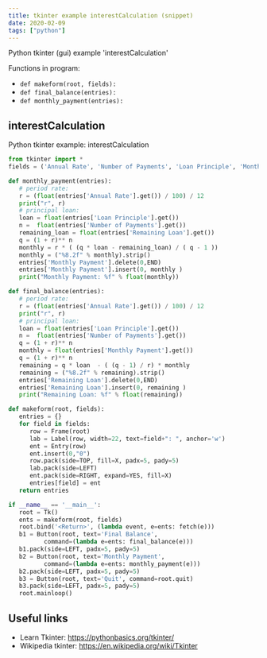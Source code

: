 ```yaml
---
title: tkinter example interestCalculation (snippet)
date: 2020-02-09
tags: ["python"]
---
```

Python tkinter (gui) example 'interestCalculation'

Functions in program: 
* `def makeform(root, fields):`
* `def final_balance(entries):`
* `def monthly_payment(entries):`

## interestCalculation

Python tkinter example: interestCalculation

```python
from tkinter import *
fields = ('Annual Rate', 'Number of Payments', 'Loan Principle', 'Monthly Payment', 'Remaining Loan')

def monthly_payment(entries):
   # period rate:
   r = (float(entries['Annual Rate'].get()) / 100) / 12
   print("r", r)
   # principal loan:
   loan = float(entries['Loan Principle'].get())
   n =  float(entries['Number of Payments'].get())
   remaining_loan = float(entries['Remaining Loan'].get())
   q = (1 + r)** n
   monthly = r * ( (q * loan - remaining_loan) / ( q - 1 ))
   monthly = ("%8.2f" % monthly).strip()
   entries['Monthly Payment'].delete(0,END)
   entries['Monthly Payment'].insert(0, monthly )
   print("Monthly Payment: %f" % float(monthly))

def final_balance(entries):
   # period rate:
   r = (float(entries['Annual Rate'].get()) / 100) / 12
   print("r", r)
   # principal loan:
   loan = float(entries['Loan Principle'].get())
   n =  float(entries['Number of Payments'].get())
   q = (1 + r)** n
   monthly = float(entries['Monthly Payment'].get())
   q = (1 + r)** n
   remaining = q * loan  - ( (q - 1) / r) * monthly
   remaining = ("%8.2f" % remaining).strip()
   entries['Remaining Loan'].delete(0,END)
   entries['Remaining Loan'].insert(0, remaining )
   print("Remaining Loan: %f" % float(remaining))

def makeform(root, fields):
   entries = {}
   for field in fields:
      row = Frame(root)
      lab = Label(row, width=22, text=field+": ", anchor='w')
      ent = Entry(row)
      ent.insert(0,"0")
      row.pack(side=TOP, fill=X, padx=5, pady=5)
      lab.pack(side=LEFT)
      ent.pack(side=RIGHT, expand=YES, fill=X)
      entries[field] = ent
   return entries

if __name__ == '__main__':
   root = Tk()
   ents = makeform(root, fields)
   root.bind('<Return>', (lambda event, e=ents: fetch(e)))
   b1 = Button(root, text='Final Balance',
          command=(lambda e=ents: final_balance(e)))
   b1.pack(side=LEFT, padx=5, pady=5)
   b2 = Button(root, text='Monthly Payment',
          command=(lambda e=ents: monthly_payment(e)))
   b2.pack(side=LEFT, padx=5, pady=5)
   b3 = Button(root, text='Quit', command=root.quit)
   b3.pack(side=LEFT, padx=5, pady=5)
   root.mainloop()

```

## Useful links

- Learn Tkinter: https://pythonbasics.org/tkinter/
- Wikipedia tkinter: https://en.wikipedia.org/wiki/Tkinter

